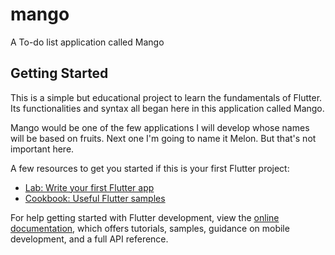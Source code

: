 # mango

A To-do list application called Mango

## Getting Started

This is a simple but educational project to learn the fundamentals of Flutter.
Its functionalities and syntax all began here in this application called Mango.

Mango would be one of the few applications I will develop whose names will be based on fruits.
Next one I'm going to name it Melon. But that's not important here.

A few resources to get you started if this is your first Flutter project:

- [Lab: Write your first Flutter app](https://docs.flutter.dev/get-started/codelab)
- [Cookbook: Useful Flutter samples](https://docs.flutter.dev/cookbook)

For help getting started with Flutter development, view the
[online documentation](https://docs.flutter.dev/), which offers tutorials,
samples, guidance on mobile development, and a full API reference.
